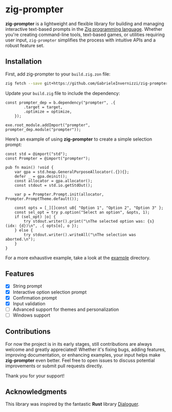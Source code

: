# zig-prompter

**zig-prompter** is a lightweight and flexible library for building and managing interactive text-based prompts in the [Zig programming language](https://ziglang.org/). Whether you're creating command-line tools, text-based games, or utilities requiring user input, `zig-prompter` simplifies the process with intuitive APIs and a robust feature set.

## Installation

First, add zig-prompter to your `build.zig.zon` file:
```bash
zig fetch --save git+https://github.com/GabrieleInvernizzi/zig-prompter/
```

Update your `build.zig` file to include the dependency:
```zig
const prompter_dep = b.dependency("prompter", .{
        .target = target,
        .optimize = optimize,
    });

exe.root_module.addImport("prompter", prompter_dep.module("prompter"));
```

Here’s an example of using **zig-prompter** to create a simple selection prompt:
```zig
const std = @import("std");
const Prompter = @import("prompter");

pub fn main() !void {
    var gpa = std.heap.GeneralPurposeAllocator(.{}){};
    defer _ = gpa.deinit();
    const allocator = gpa.allocator();
    const stdout = std.io.getStdOut();

    var p = Prompter.Prompt.init(allocator, Prompter.PromptTheme.default());

    const opts = [_][]const u8{ "Option 1", "Option 2", "Option 3" };
    const sel_opt = try p.option("Select an option", &opts, 1);
    if (sel_opt) |o| {
        try stdout.writer().print("\nThe selected option was: {s} (idx: {d})\n", .{ opts[o], o });
    } else {
        try stdout.writer().writeAll("\nThe selection was aborted.\n");
    }
}
```

For a more exhaustive example, take a look at the [example](https://github.com/GabrieleInvernizzi/zig-prompter/tree/main/example) directory.

## Features
- [x] String prompt
- [x] Interactive option selection prompt
- [x] Confirmation prompt
- [x] Input validation
- [ ] Advanced support for themes and personalization
- [ ] Windows support

## Contributions
For now the project is in its early stages, still contributions are always welcome and greatly appreciated! Whether it's fixing bugs, adding features, improving documentation, or enhancing examples, your input helps make **zig-prompter** even better. Feel free to open issues to discuss potential improvements or submit pull requests directly.

Thank you for your support!

## Acknowledgments  
This library was inspired by the fantastic **Rust** library [Dialoguer](https://github.com/mitsuhiko/dialoguer).
